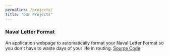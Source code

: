 ```yaml
---
permalink: /projects/
title: "Our Projects"
---
```



### Naval Letter Format
An application webpage to automatically format your Naval Letter Format so you don't have to waste days of your life in routing. [Source Code](https://github.com/marinecoders/NavalLetterFormat)
